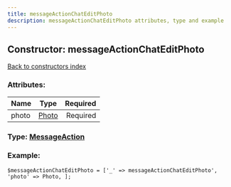 ```yaml
---
title: messageActionChatEditPhoto
description: messageActionChatEditPhoto attributes, type and example
---
```

## Constructor: messageActionChatEditPhoto  
[Back to constructors index](index.md)



### Attributes:

| Name     |    Type       | Required |
|----------|:-------------:|---------:|
|photo|[Photo](../types/Photo.md) | Required|



### Type: [MessageAction](../types/MessageAction.md)


### Example:

```
$messageActionChatEditPhoto = ['_' => messageActionChatEditPhoto', 'photo' => Photo, ];
```